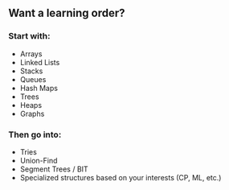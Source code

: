 ## Want a learning order?

### Start with:
- Arrays
- Linked Lists
- Stacks
- Queues
- Hash Maps
- Trees
- Heaps
- Graphs

### Then go into:
- Tries
- Union-Find
- Segment Trees / BIT
- Specialized structures based on your interests (CP, ML, etc.)
